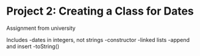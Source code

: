 # Project 2: Creating a Class for Dates

Assignment from university

Includes
-dates in integers, not strings
-constructor
-linked lists
-append and insert
-toString()
